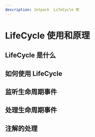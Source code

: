 ```yaml
---
description: Jetpack  LifeCycle 库
---
```


# LifeCycle 使用和原理

## LifeCycle 是什么

## 如何使用 LifeCycle 

## 监听生命周期事件

## 处理生命周期事件

## 注解的处理

